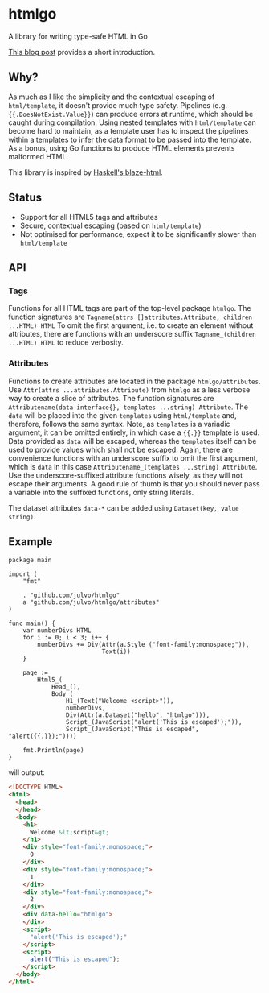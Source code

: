 # htmlgo
A library for writing type-safe HTML in Go

[This blog post](https://julianvossen.de/posts/2019-03-17-htmlgo) provides a short introduction.

## Why?
As much as I like the simplicity and the contextual escaping of `html/template`, it doesn't provide much type safety.
Pipelines (e.g. `{{.DoesNotExist.Value}}`) can produce errors at runtime, which should be caught during compilation.
Using nested templates with `html/template` can become hard to maintain, as a template user has to inspect the pipelines within a templates to infer the data format to be passed into the template.
As a bonus, using Go functions to produce HTML elements prevents malformed HTML.

This library is inspired by [Haskell's blaze-html](http://hackage.haskell.org/package/blaze-html).

## Status
* Support for all HTML5 tags and attributes
* Secure, contextual escaping (based on `html/template`)
* Not optimised for performance, expect it to be significantly slower than `html/template`

## API
### Tags
Functions for all HTML tags are part of the top-level package `htmlgo`. The
function signatures are `Tagname(attrs []attributes.Attribute, children ...HTML) HTML`
To omit the first argument, i.e. to create an element without attributes, there
are functions with an underscore suffix `Tagname_(children ...HTML) HTML` to
reduce verbosity.

### Attributes
Functions to create attributes are located in the package `htmlgo/attributes`.
Use `Attr(attrs ...attributes.Attribute)` from `htmlgo` as a less verbose way to
create a slice of attributes. The function signatures are `Attributename(data
interface{}, templates ...string) Attribute`. The `data` will be placed into the
given `templates` using `html/template` and, therefore, follows the same syntax.
Note, as `templates` is a variadic argument, it can be omitted entirely, in
which case a `{{.}}` template is used. Data provided as `data` will be escaped,
whereas the `templates` itself can be used to provide values which shall not be
escaped. Again, there are convenience functions with an underscore suffix to omit the first argument,
which is `data` in this case `Attributename_(templates ...string) Attribute`.
Use the underscore-suffixed attribute functions wisely, as they will not escape
their arguments. A good rule of thumb is that you should never pass a variable
into the suffixed functions, only string literals.

The dataset attributes `data-*` can be added using `Dataset(key, value string)`.

## Example

```golang
package main

import (
    "fmt"

    . "github.com/julvo/htmlgo"
    a "github.com/julvo/htmlgo/attributes"
)

func main() {
    var numberDivs HTML
    for i := 0; i < 3; i++ {
        numberDivs += Div(Attr(a.Style_("font-family:monospace;")),
                          Text(i))
    }

    page :=
        Html5_(
            Head_(),
            Body_(
                H1_(Text("Welcome <script>")),
                numberDivs,
                Div(Attr(a.Dataset("hello", "htmlgo"))),
                Script_(JavaScript("alert('This is escaped');")),
                Script_(JavaScript("This is escaped", "alert({{.}});"))))

    fmt.Println(page)
}

```
will output:

```html
<!DOCTYPE HTML>
<html>
  <head>
  </head>
  <body>
    <h1>
      Welcome &lt;script&gt;
    </h1>
    <div style="font-family:monospace;">
      0
    </div>
    <div style="font-family:monospace;">
      1
    </div>
    <div style="font-family:monospace;">
      2
    </div>
    <div data-hello="htmlgo">
    </div>
    <script>
      "alert('This is escaped');"
    </script>
    <script>
      alert("This is escaped");
    </script>
  </body>
</html>
```
